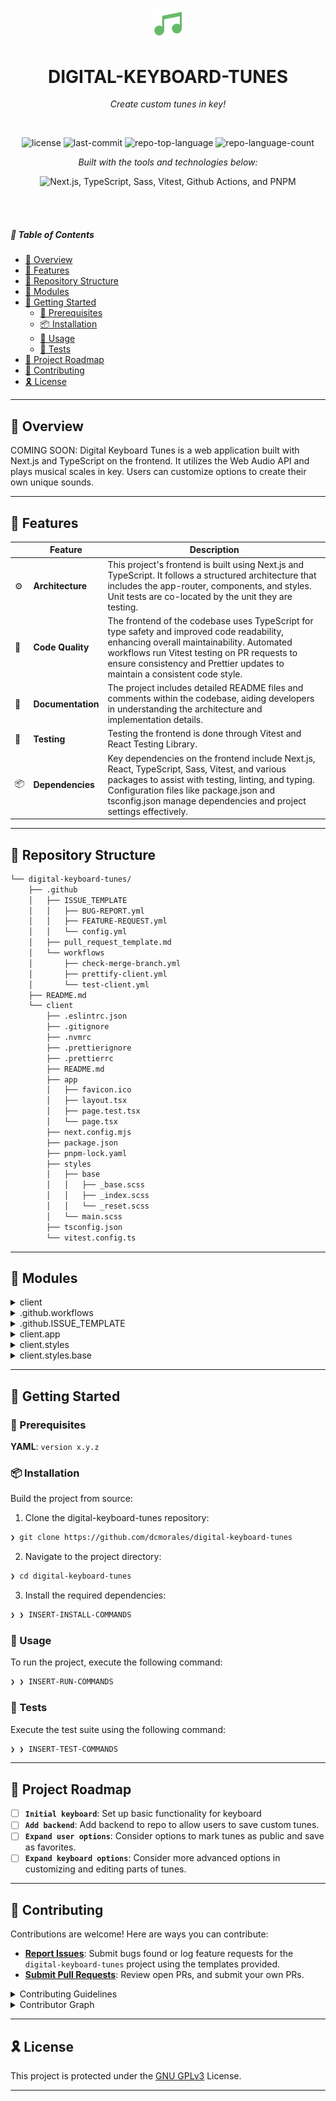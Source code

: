 <p align="center">
  <img src="https://raw.githubusercontent.com/PKief/vscode-material-icon-theme/ec559a9f6bfd399b82bb44393651661b08aaf7ba/icons/lilypond.svg" width="10%" alt="Digital Keyboard Tunes logo">
</p>

<p align="center">
    <h1 align="center">DIGITAL-KEYBOARD-TUNES</h1>
</p>

<p align="center">
    <em>Create custom tunes in key!</em>
</p>

<br>

<p align="center">
	<img src="https://img.shields.io/github/license/dcmorales/digital-keyboard-tunes?style=default&logo=opensourceinitiative&logoColor=white&color=068a62" alt="license">
	<img src="https://img.shields.io/github/last-commit/dcmorales/digital-keyboard-tunes?style=default&logo=git&logoColor=white&color=068a62" alt="last-commit">
	<img src="https://img.shields.io/github/languages/top/dcmorales/digital-keyboard-tunes?style=default&color=068a62" alt="repo-top-language">
	<img src="https://img.shields.io/github/languages/count/dcmorales/digital-keyboard-tunes?style=default&color=068a62" alt="repo-language-count">
</p>

<p align="center">
    <em>Built with the tools and technologies below:</em>
</p>

<p align="center">
	<img src="https://skillicons.dev/icons?i=nextjs,ts,sass,vitest,githubactions,pnpm" alt="Next.js, TypeScript, Sass, Vitest, Github Actions, and PNPM">
</p>

<br>
<br>

##### 🔗 Table of Contents

- [📍 Overview](#-overview)
- [👾 Features](#-features)
- [📂 Repository Structure](#-repository-structure)
- [🧩 Modules](#-modules)
- [🚀 Getting Started](#-getting-started)
  - [🔖 Prerequisites](#-prerequisites)
  - [📦 Installation](#-installation)
  - [🤖 Usage](#-usage)
  - [🧪 Tests](#-tests)
- [📌 Project Roadmap](#-project-roadmap)
- [🤝 Contributing](#-contributing)
- [🎗 License](#-license)

---

## 📍 Overview

COMING SOON: Digital Keyboard Tunes is a web application built with Next.js and TypeScript on the frontend. It utilizes the Web Audio API and plays musical scales in key. Users can customize options to create their own unique sounds.

---

## 👾 Features

|     | Feature           | Description                                                                                                                                                                                                                                                          |
| --- | ----------------- | -------------------------------------------------------------------------------------------------------------------------------------------------------------------------------------------------------------------------------------------------------------------- |
| ⚙️  | **Architecture**  | This project's frontend is built using Next.js and TypeScript. It follows a structured architecture that includes the app-router, components, and styles. Unit tests are co-located by the unit they are testing.                                                    |
| 🔩  | **Code Quality**  | The frontend of the codebase uses TypeScript for type safety and improved code readability, enhancing overall maintainability. Automated workflows run Vitest testing on PR requests to ensure consistency and Prettier updates to maintain a consistent code style. |
| 📄  | **Documentation** | The project includes detailed README files and comments within the codebase, aiding developers in understanding the architecture and implementation details.                                                                                                         |
| 🧪  | **Testing**       | Testing the frontend is done through Vitest and React Testing Library.                                                                                                                                                                                               |
| 📦  | **Dependencies**  | Key dependencies on the frontend include Next.js, React, TypeScript, Sass, Vitest, and various packages to assist with testing, linting, and typing. Configuration files like package.json and tsconfig.json manage dependencies and project settings effectively.   |

---

## 📂 Repository Structure

```sh
└── digital-keyboard-tunes/
    ├── .github
    │   ├── ISSUE_TEMPLATE
    │   │   ├── BUG-REPORT.yml
    │   │   ├── FEATURE-REQUEST.yml
    │   │   └── config.yml
    │   ├── pull_request_template.md
    │   └── workflows
    │       ├── check-merge-branch.yml
    │       ├── prettify-client.yml
    │       └── test-client.yml
    ├── README.md
    └── client
        ├── .eslintrc.json
        ├── .gitignore
        ├── .nvmrc
        ├── .prettierignore
        ├── .prettierrc
        ├── README.md
        ├── app
        │   ├── favicon.ico
        │   ├── layout.tsx
        │   ├── page.test.tsx
        │   └── page.tsx
        ├── next.config.mjs
        ├── package.json
        ├── pnpm-lock.yaml
        ├── styles
        │   ├── base
        │   │   ├── _base.scss
        │   │   ├── _index.scss
        │   │   └── _reset.scss
        │   └── main.scss
        ├── tsconfig.json
        └── vitest.config.ts
```

---

## 🧩 Modules

<details closed><summary>client</summary>

| File                                                                                                      | Summary                   |
| --------------------------------------------------------------------------------------------------------- | ------------------------- |
| [pnpm-lock.yaml](https://github.com/dcmorales/digital-keyboard-tunes/blob/main/client/pnpm-lock.yaml)     | <code>❯ REPLACE-ME</code> |
| [next.config.mjs](https://github.com/dcmorales/digital-keyboard-tunes/blob/main/client/next.config.mjs)   | <code>❯ REPLACE-ME</code> |
| [.prettierignore](https://github.com/dcmorales/digital-keyboard-tunes/blob/main/client/.prettierignore)   | <code>❯ REPLACE-ME</code> |
| [package.json](https://github.com/dcmorales/digital-keyboard-tunes/blob/main/client/package.json)         | <code>❯ REPLACE-ME</code> |
| [.nvmrc](https://github.com/dcmorales/digital-keyboard-tunes/blob/main/client/.nvmrc)                     | <code>❯ REPLACE-ME</code> |
| [tsconfig.json](https://github.com/dcmorales/digital-keyboard-tunes/blob/main/client/tsconfig.json)       | <code>❯ REPLACE-ME</code> |
| [vitest.config.ts](https://github.com/dcmorales/digital-keyboard-tunes/blob/main/client/vitest.config.ts) | <code>❯ REPLACE-ME</code> |
| [.eslintrc.json](https://github.com/dcmorales/digital-keyboard-tunes/blob/main/client/.eslintrc.json)     | <code>❯ REPLACE-ME</code> |

</details>

<details closed><summary>.github.workflows</summary>

| File                                                                                                                             | Summary                   |
| -------------------------------------------------------------------------------------------------------------------------------- | ------------------------- |
| [test-client.yml](https://github.com/dcmorales/digital-keyboard-tunes/blob/main/.github/workflows/test-client.yml)               | <code>❯ REPLACE-ME</code> |
| [prettify-client.yml](https://github.com/dcmorales/digital-keyboard-tunes/blob/main/.github/workflows/prettify-client.yml)       | <code>❯ REPLACE-ME</code> |
| [check-merge-branch.yml](https://github.com/dcmorales/digital-keyboard-tunes/blob/main/.github/workflows/check-merge-branch.yml) | <code>❯ REPLACE-ME</code> |

</details>

<details closed><summary>.github.ISSUE_TEMPLATE</summary>

| File                                                                                                                            | Summary                   |
| ------------------------------------------------------------------------------------------------------------------------------- | ------------------------- |
| [BUG-REPORT.yml](https://github.com/dcmorales/digital-keyboard-tunes/blob/main/.github/ISSUE_TEMPLATE/BUG-REPORT.yml)           | <code>❯ REPLACE-ME</code> |
| [config.yml](https://github.com/dcmorales/digital-keyboard-tunes/blob/main/.github/ISSUE_TEMPLATE/config.yml)                   | <code>❯ REPLACE-ME</code> |
| [FEATURE-REQUEST.yml](https://github.com/dcmorales/digital-keyboard-tunes/blob/main/.github/ISSUE_TEMPLATE/FEATURE-REQUEST.yml) | <code>❯ REPLACE-ME</code> |

</details>

<details closed><summary>client.app</summary>

| File                                                                                                    | Summary                   |
| ------------------------------------------------------------------------------------------------------- | ------------------------- |
| [page.test.tsx](https://github.com/dcmorales/digital-keyboard-tunes/blob/main/client/app/page.test.tsx) | <code>❯ REPLACE-ME</code> |
| [layout.tsx](https://github.com/dcmorales/digital-keyboard-tunes/blob/main/client/app/layout.tsx)       | <code>❯ REPLACE-ME</code> |
| [page.tsx](https://github.com/dcmorales/digital-keyboard-tunes/blob/main/client/app/page.tsx)           | <code>❯ REPLACE-ME</code> |

</details>

<details closed><summary>client.styles</summary>

| File                                                                                               | Summary                   |
| -------------------------------------------------------------------------------------------------- | ------------------------- |
| [main.scss](https://github.com/dcmorales/digital-keyboard-tunes/blob/main/client/styles/main.scss) | <code>❯ REPLACE-ME</code> |

</details>

<details closed><summary>client.styles.base</summary>

| File                                                                                                         | Summary                   |
| ------------------------------------------------------------------------------------------------------------ | ------------------------- |
| [\_index.scss](https://github.com/dcmorales/digital-keyboard-tunes/blob/main/client/styles/base/_index.scss) | <code>❯ REPLACE-ME</code> |
| [\_reset.scss](https://github.com/dcmorales/digital-keyboard-tunes/blob/main/client/styles/base/_reset.scss) | <code>❯ REPLACE-ME</code> |
| [\_base.scss](https://github.com/dcmorales/digital-keyboard-tunes/blob/main/client/styles/base/_base.scss)   | <code>❯ REPLACE-ME</code> |

</details>

---

## 🚀 Getting Started

### 🔖 Prerequisites

**YAML**: `version x.y.z`

### 📦 Installation

Build the project from source:

1. Clone the digital-keyboard-tunes repository:

```sh
❯ git clone https://github.com/dcmorales/digital-keyboard-tunes
```

2. Navigate to the project directory:

```sh
❯ cd digital-keyboard-tunes
```

3. Install the required dependencies:

```sh
❯ ❯ INSERT-INSTALL-COMMANDS
```

### 🤖 Usage

To run the project, execute the following command:

```sh
❯ ❯ INSERT-RUN-COMMANDS
```

### 🧪 Tests

Execute the test suite using the following command:

```sh
❯ ❯ INSERT-TEST-COMMANDS
```

---

## 📌 Project Roadmap

- [ ] **`Initial keyboard`**: Set up basic functionality for keyboard
- [ ] **`Add backend`**: Add backend to repo to allow users to save custom tunes.
- [ ] **`Expand user options`**: Consider options to mark tunes as public and save as favorites.
- [ ] **`Expand keyboard options`**: Consider more advanced options in customizing and editing parts of tunes.

---

## 🤝 Contributing

Contributions are welcome! Here are ways you can contribute:

- **[Report Issues](https://github.com/dcmorales/digital-keyboard-tunes/issues)**: Submit bugs found or log feature requests for the `digital-keyboard-tunes` project using the templates provided.
- **[Submit Pull Requests](https://github.com/dcmorales/digital-keyboard-tunes/pulls)**: Review open PRs, and submit your own PRs.

<details closed>
<summary>Contributing Guidelines</summary>

1. **Fork the Repository**: Start by forking the project repository to your github account.
2. **Clone Locally**: Clone the forked repository to your local machine using a git client.
   ```sh
   git clone https://github.com/dcmorales/digital-keyboard-tunes
   ```
3. **Create a New Branch**: Always work on a new branch, giving it a descriptive name.
   ```sh
   git checkout -b feature/new-feature-x
   ```
4. **Make Your Changes**: Develop and test your changes locally.
5. **Commit Your Changes**: Commit with a clear message describing your updates.
   ```sh
   git commit -m 'Implemented new feature x.'
   ```
6. **Push to github**: Push the changes to your forked repository.
   ```sh
   git push origin feature/new-feature-x
   ```
7. **Submit a Pull Request**: Create a PR against the original project repository. Clearly describe the changes and their motivations using the PR template provided. By Default, merges into `main` are restricted, but you can request to merge into `develop`.
8. **Ensure all tests pass**: Linting and testing will be triggered after a pull request made into `develop`. If there are any failures in these workflows, the branch will not be allowed to merge.
9. **Review**: Once your PR is reviewed and approved, it will be merged into the main branch. Thank you for your contribution!
</details>

<details closed>
<summary>Contributor Graph</summary>
<br>
<p align="left">
    <img src="https://contrib.rocks/image?repo=dcmorales/digital-keyboard-tunes" alt="contributors to repo">
</p>
</details>

---

## 🎗 License

This project is protected under the [GNU GPLv3](LICENSE.txt) License.

---
